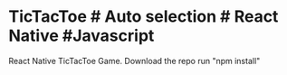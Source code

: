 # TicTacToe # Auto selection # React Native #Javascript 
React Native TicTacToe Game.
Download the repo run "npm install"


